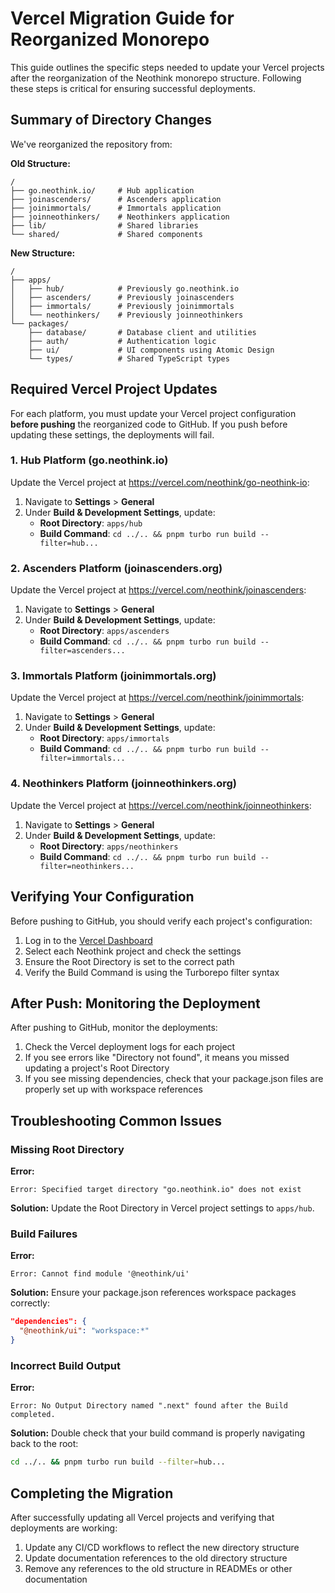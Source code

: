 # Vercel Migration Guide for Reorganized Monorepo

This guide outlines the specific steps needed to update your Vercel projects after the reorganization of the Neothink monorepo structure. Following these steps is critical for ensuring successful deployments.

## Summary of Directory Changes

We've reorganized the repository from:

**Old Structure:**
```
/
├── go.neothink.io/     # Hub application
├── joinascenders/      # Ascenders application
├── joinimmortals/      # Immortals application
├── joinneothinkers/    # Neothinkers application
├── lib/                # Shared libraries
└── shared/             # Shared components
```

**New Structure:**
```
/
├── apps/
│   ├── hub/            # Previously go.neothink.io
│   ├── ascenders/      # Previously joinascenders
│   ├── immortals/      # Previously joinimmortals
│   └── neothinkers/    # Previously joinneothinkers
└── packages/
    ├── database/       # Database client and utilities
    ├── auth/           # Authentication logic
    ├── ui/             # UI components using Atomic Design
    └── types/          # Shared TypeScript types
```

## Required Vercel Project Updates

For each platform, you must update your Vercel project configuration **before pushing** the reorganized code to GitHub. If you push before updating these settings, the deployments will fail.

### 1. Hub Platform (go.neothink.io)

Update the Vercel project at https://vercel.com/neothink/go-neothink-io:

1. Navigate to **Settings** > **General**
2. Under **Build & Development Settings**, update:
   - **Root Directory**: `apps/hub`
   - **Build Command**: `cd ../.. && pnpm turbo run build --filter=hub...`

### 2. Ascenders Platform (joinascenders.org)

Update the Vercel project at https://vercel.com/neothink/joinascenders:

1. Navigate to **Settings** > **General**
2. Under **Build & Development Settings**, update:
   - **Root Directory**: `apps/ascenders`
   - **Build Command**: `cd ../.. && pnpm turbo run build --filter=ascenders...`

### 3. Immortals Platform (joinimmortals.org)

Update the Vercel project at https://vercel.com/neothink/joinimmortals:

1. Navigate to **Settings** > **General**
2. Under **Build & Development Settings**, update:
   - **Root Directory**: `apps/immortals`
   - **Build Command**: `cd ../.. && pnpm turbo run build --filter=immortals...`

### 4. Neothinkers Platform (joinneothinkers.org)

Update the Vercel project at https://vercel.com/neothink/joinneothinkers:

1. Navigate to **Settings** > **General**
2. Under **Build & Development Settings**, update:
   - **Root Directory**: `apps/neothinkers`
   - **Build Command**: `cd ../.. && pnpm turbo run build --filter=neothinkers...`

## Verifying Your Configuration

Before pushing to GitHub, you should verify each project's configuration:

1. Log in to the [Vercel Dashboard](https://vercel.com/dashboard)
2. Select each Neothink project and check the settings
3. Ensure the Root Directory is set to the correct path
4. Verify the Build Command is using the Turborepo filter syntax

## After Push: Monitoring the Deployment

After pushing to GitHub, monitor the deployments:

1. Check the Vercel deployment logs for each project
2. If you see errors like "Directory not found", it means you missed updating a project's Root Directory
3. If you see missing dependencies, check that your package.json files are properly set up with workspace references

## Troubleshooting Common Issues

### Missing Root Directory

**Error:**
```
Error: Specified target directory "go.neothink.io" does not exist
```

**Solution:**
Update the Root Directory in Vercel project settings to `apps/hub`.

### Build Failures

**Error:**
```
Error: Cannot find module '@neothink/ui'
```

**Solution:**
Ensure your package.json references workspace packages correctly:
```json
"dependencies": {
  "@neothink/ui": "workspace:*"
}
```

### Incorrect Build Output

**Error:**
```
Error: No Output Directory named ".next" found after the Build completed.
```

**Solution:**
Double check that your build command is properly navigating back to the root:
```bash
cd ../.. && pnpm turbo run build --filter=hub...
```

## Completing the Migration

After successfully updating all Vercel projects and verifying that deployments are working:

1. Update any CI/CD workflows to reflect the new directory structure
2. Update documentation references to the old directory structure
3. Remove any references to the old structure in READMEs or other documentation 